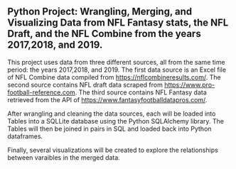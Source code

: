 ## Python Project: Wrangling, Merging, and Visualizing Data from NFL Fantasy stats, the NFL Draft, and the NFL Combine from the years 2017,2018, and 2019.
This project uses data from three different sources, all from the same time period: the years 2017,2018, and 2019. The first data source is an Excel file of NFL Combine data compiled from https://nflcombineresults.com/. The second source contains NFL draft data scraped from https://www.pro-football-reference.com. The third source contains NFL Fantasy data retrieved from the API of https://www.fantasyfootballdatapros.com/.

After wrangling and cleaning the data sources, each will be loaded into Tables into a SQLLite database using the Python SQLAlchemy library. The Tables will then be joined in pairs in SQL and loaded back into Python dataframes.

Finally, several visualizations will be created to explore the relationships between varaibles in the merged data.
